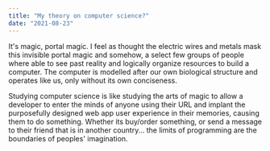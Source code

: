 ```yaml
---
title: "My theory on computer science?"
date: "2021-08-23"
---
```


It's magic, portal magic. I feel as thought the electric wires and 
metals mask this invisible portal magic and somehow, a select few groups
of people where able to see past reality and logically organize resources 
to build a computer. The computer is modelled after our own biological structure and operates like us, only without its own conciseness.  

Studying computer science is like studying the arts of magic to allow a developer 
to enter the minds of anyone using their URL and implant the purposefully designed
web app user experience in their memories, causing them to do something. Whether its buy/order something, or send a message to their friend that is in another country... the limits of programming are the boundaries of peoples' imagination.
<!-- **Static Generation** (with and without data) whenever possible because your page can be built once and served by CDN, which makes it much faster than having a server render the page on every request.

You can use Static Generation for many types of pages, including:

- Marketing pages
- Blog posts
- E-commerce product listings
- Help and documentation

You should ask yourself: "Can I pre-render this page **ahead** of a user's request?" If the answer is yes, then you should choose Static Generation.

On the other hand, Static Generation is **not** a good idea if you cannot pre-render a page ahead of a user's request. Maybe your page shows frequently updated data, and the page content changes on every request.

In that case, you can use **Server-Side Rendering**. It will be slower, but the pre-rendered page will always be up-to-date. Or you can skip pre-rendering and use client-side JavaScript to populate data. -->